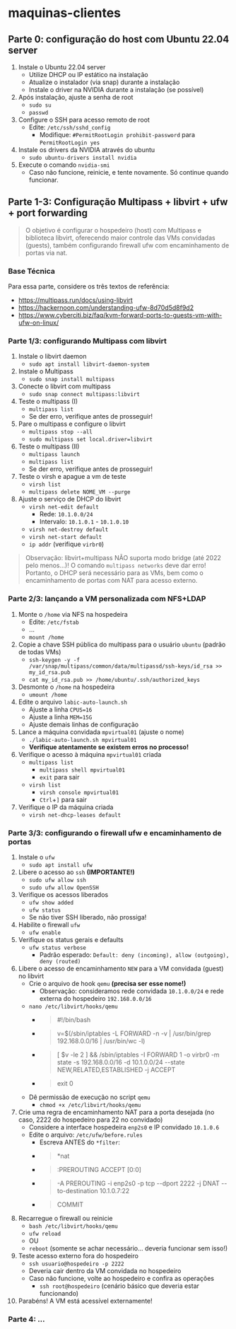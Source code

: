 # maquinas-clientes


## Parte 0: configuração do host com Ubuntu 22.04 server

1. Instale o Ubuntu 22.04 server
   * Utilize DHCP ou IP estático na instalação
   * Atualize o instalador (via snap) durante a instalação
   * Instale o driver na NVIDIA durante a instalação (se possível)
1. Após instalação, ajuste a senha de root
   * `sudo su`
   * `passwd`
1. Configure o SSH para acesso remoto de root
   * Edite: `/etc/ssh/sshd_config`
      -  Modifique: `#PermitRootLogin prohibit-password` para `PermitRootLogin yes`
1. Instale os drivers da NVIDIA através do ubuntu
   * `sudo ubuntu-drivers install nvidia`
1. Execute o comando `nvidia-smi`
   * Caso não funcione, reinicie, e tente novamente. Só continue quando funcionar.


## Parte 1-3: Configuração Multipass + libvirt + ufw + port forwarding

> O objetivo é configurar o hospedeiro (host) com Multipass e biblioteca libvirt, oferecendo maior controle das VMs convidadas (guests), também configurando firewall ufw com encaminhamento de portas via nat.

### Base Técnica
Para essa parte, considere os três textos de referência:
- https://multipass.run/docs/using-libvirt
- https://hackernoon.com/understanding-ufw-8d70d5d8f9d2
- https://www.cyberciti.biz/faq/kvm-forward-ports-to-guests-vm-with-ufw-on-linux/

### Parte 1/3: configurando Multipass com libvirt

1. Instale o libvirt daemon
   * `sudo apt install libvirt-daemon-system`
1. Instale o Multipass
   * `sudo snap install multipass`
1. Conecte o libvirt com multipass
   * `sudo snap connect multipass:libvirt`
1. Teste o multipass (I)
   * `multipass list`
   * Se der erro, verifique antes de prosseguir!
1. Pare o multipass e configure o libvirt
   * `multipass stop --all`
   * `sudo multipass set local.driver=libvirt`
1. Teste o multipass (II)
   * `multipass launch`
   * `multipass list`
   * Se der erro, verifique antes de prosseguir!
1. Teste o virsh e apague a vm de teste
   * `virsh list`
   * `multipass delete NOME_VM --purge`
1. Ajuste o serviço de DHCP do libvirt
   * `virsh net-edit default`
      - Rede: `10.1.0.0/24`
      - Intervalo: `10.1.0.1` - `10.1.0.10`
   * `virsh net-destroy default`
   * `virsh net-start default`
   * `ip addr` (verifique `virbr0`)
   

> Observação: libvirt+multipass NÃO suporta modo bridge (até 2022 pelo menos...)! O comando `multipass networks` deve dar erro! Portanto, o DHCP será necessário para as VMs, bem como o encaminhamento de portas com NAT para acesso externo.

### Parte 2/3: lançando a VM personalizada com NFS+LDAP

1. Monte o `/home` via NFS na hospedeira
   * Edite: `/etc/fstab`
   * ...
   * `mount /home`
1. Copie a chave SSH pública do multipass para o usuário `ubuntu` (padrão de todas VMs)
   * `ssh-keygen -y -f /var/snap/multipass/common/data/multipassd/ssh-keys/id_rsa >> my_id_rsa.pub`
   * `cat my_id_rsa.pub >> /home/ubuntu/.ssh/authorized_keys`
1. Desmonte o `/home` na hospedeira
   * `umount /home`
1. Edite o arquivo `labic-auto-launch.sh`
   * Ajuste a linha `CPUS=16`
   * Ajuste a linha `MEM=15G`
   * Ajuste demais linhas de configuração
1. Lance a máquina convidada `mpvirtual01` (ajuste o nome)
   * `./labic-auto-launch.sh mpvirtual01`
   * **Verifique atentamente se existem erros no processo!**
1. Verifique o acesso à máquina `mpvirtual01` criada
   * `multipass list`
      - `multipass shell mpvirtual01`
      - `exit` para sair
   * `virsh list`
      - `virsh console mpvirtual01`
      - `Ctrl`+`]` para sair
1. Verifique o IP da máquina criada
   * `virsh net-dhcp-leases default`

### Parte 3/3: configurando o firewall ufw e encaminhamento de portas

1. Instale o `ufw`
   * `sudo apt install ufw`
1. Libere o acesso ao `ssh` **(IMPORTANTE!)**
   * `sudo ufw allow ssh`
   * `sudo ufw allow OpenSSH`
1. Verifique os acessos liberados
   * `ufw show added`
   * `ufw status`
   * Se não tiver SSH liberado, não prossiga!
1. Habilite o firewall `ufw`
   * `ufw enable`
1. Verifique os status gerais e defaults
   * `ufw status verbose`
      - Padrão esperado: `Default: deny (incoming), allow (outgoing), deny (routed)`
1. Libere o acesso de encaminhamento `NEW` para a VM convidada (guest) no libvirt
   * Crie o arquivo de hook `qemu` **(precisa ser esse nome!)**
      - Observação: consideramos rede convidada `10.1.0.0/24` e rede externa do hospedeiro `192.168.0.0/16`
   * `nano /etc/libvirt/hooks/qemu`
      - > #!/bin/bash
      - > v=$(/sbin/iptables -L FORWARD -n -v | /usr/bin/grep 192.168.0.0/16 | /usr/bin/wc -l)
      - > [ $v -le 2 ] && /sbin/iptables -I FORWARD 1 -o virbr0 -m state -s 192.168.0.0/16 -d 10.1.0.0/24 --state NEW,RELATED,ESTABLISHED -j ACCEPT
      - > exit 0
   * Dê permissão de execução no script `qemu`
      - `chmod +x /etc/libvirt/hooks/qemu`
1. Crie uma regra de encaminhamento NAT para a porta desejada (no caso, 2222 do hospedeiro para 22 no convidado)
   * Considere a interface hospedeira `enp2s0` e IP convidado `10.1.0.6`
   * Edite o arquivo: `/etc/ufw/before.rules`
      - Escreva ANTES do `*filter`:
      - > *nat
      - > :PREROUTING ACCEPT [0:0]
      - > -A PREROUTING -i enp2s0 -p tcp --dport 2222 -j DNAT --to-destination 10.1.0.7:22
      - > COMMIT
1. Recarregue o firewall ou reinicie
    * `bash /etc/libvirt/hooks/qemu`
    * `ufw reload`
    * OU
    * `reboot` (somente se achar necessário... deveria funcionar sem isso!)
1. Teste acesso externo fora do hospedeiro
    * `ssh usuario@hospedeiro -p 2222`
    * Deveria cair dentro da VM convidada no hospedeiro
    * Caso não funcione, volte ao hospedeiro e confira as operações
        - `ssh root@hospedeiro` (cenário básico que deveria estar funcionando)
1. Parabéns! A VM está acessível externamente!

### Parte 4: ...